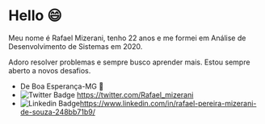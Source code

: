 # Hello 😄

Meu nome é Rafael Mizerani, tenho 22 anos e me formei em Análise de Desenvolvimento de Sistemas em 2020.

Adoro resolver problemas e sempre busco aprender mais. Estou sempre aberto a novos desafios.

- De Boa Esperança-MG 🎈
-  ![Twitter Badge](https://img.shields.io/badge/Twitter-1DA1F2?style=for-the-badge&logo=twitter&logoColor=white) https://twitter.com/Rafael_mizerani
- ![Linkedin Badge](https://img.shields.io/badge/LinkedIn-0077B5?style=for-the-badge&logo=linkedin&logoColor=white`)https://www.linkedin.com/in/rafael-pereira-mizerani-de-souza-248bb71b9/
